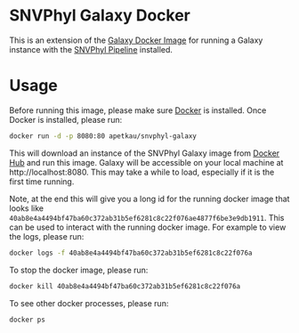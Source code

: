SNVPhyl Galaxy Docker
=====================

This is an extension of the [Galaxy Docker Image](https://github.com/bgruening/docker-galaxy-stable/) for running a Galaxy instance with the [SNVPhyl Pipeline](http://snvphyl.readthedocs.org) installed.

Usage
=====

Before running this image, please make sure [Docker](https://www.docker.com/) is installed.  Once Docker is installed, please run:

```bash
docker run -d -p 8080:80 apetkau/snvphyl-galaxy
```

This will download an instance of the SNVPhyl Galaxy image from [Docker Hub](https://hub.docker.com/) and run this image.  Galaxy will be accessible on your local machine at http://localhost:8080.  This may take a while to load, especially if it is the first time running.

Note, at the end this will give you a long id for the running docker image that looks like `40ab8e4a4494bf47ba60c372ab31b5ef6281c8c22f076ae4877f6be3e9db1911`.  This can be used to interact with the running docker image.  For example to view the logs, please run:

```bash
docker logs -f 40ab8e4a4494bf47ba60c372ab31b5ef6281c8c22f076a
```

To stop the docker image, please run:

```bash
docker kill 40ab8e4a4494bf47ba60c372ab31b5ef6281c8c22f076a
```

To see other docker processes, please run:

```bash
docker ps
```
